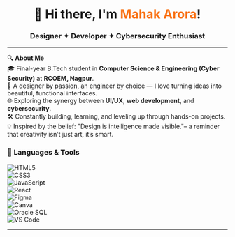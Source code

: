 
<h1 align="center">👋 Hi there, I'm <span style="color:#f97316">Mahak Arora</span>!</h1>
<h3 align="center">Designer ✦ Developer ✦ Cybersecurity Enthusiast</h3>

---

🔍 **About Me**  
🎓 Final-year B.Tech student in **Computer Science & Engineering (Cyber Security)** at **RCOEM, Nagpur**.  
🎨 A designer by passion, an engineer by choice — I love turning ideas into beautiful, functional interfaces.  
🌐 Exploring the synergy between **UI/UX**, **web development**, and **cybersecurity**.  
🛠️ Constantly building, learning, and leveling up through hands-on projects.  
💡 Inspired by the belief: "Design is intelligence made visible."– a reminder that creativity isn’t just art, it’s smart.

### 🧰 Languages & Tools  
![HTML5](https://img.shields.io/badge/HTML5-E34F26?logo=html5&logoColor=white)  
![CSS3](https://img.shields.io/badge/CSS3-1572B6?logo=css3&logoColor=white)  
![JavaScript](https://img.shields.io/badge/JavaScript-F7DF1E?logo=javascript&logoColor=black)  
![React](https://img.shields.io/badge/React-20232A?logo=react&logoColor=61DAFB)  
![Figma](https://img.shields.io/badge/Figma-F24E1E?logo=figma&logoColor=white)  
![Canva](https://img.shields.io/badge/Canva-00C4CC?logo=canva&logoColor=white)  
![Oracle SQL](https://img.shields.io/badge/Oracle_SQL-F80000?logo=oracle&logoColor=white)  
![VS Code](https://img.shields.io/badge/VSCode-007ACC?logo=visual-studio-code&logoColor=white)  

---

